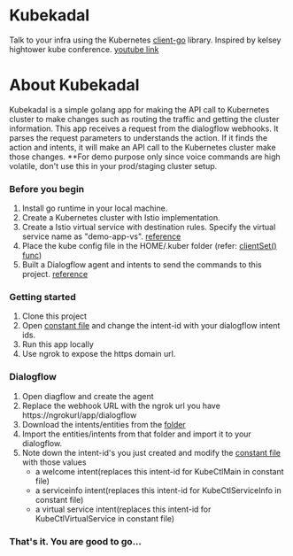 # Kubekadal

Talk to your infra using the Kubernetes [client-go](https://godoc.org/k8s.io/client-go/kubernetes) library. Inspired by kelsey hightower kube conference. [youtube link](https://youtu.be/6BYq6hNhceI?list=PL5IOR_b5llySpyG_2CE7dojO0ZVc2f5Ix&t=816)<br/> 

# About Kubekadal
Kubekadal is a simple golang app for making the API call to Kubernetes cluster to make changes such as routing the traffic and getting the cluster information. This app receives a request from the dialogflow webhooks. It parses the request parameters to understands the action. If it finds the action and intents, it will make an API call to the Kubernetes cluster make those changes. 
**For demo purpose only since voice commands are high volatile, don't use this in your prod/staging cluster setup.

### Before you begin
1) Install go runtime in your local machine. 
2) Create a Kubernetes cluster with Istio implementation.
3) Create a Istio virtual service with destination rules. Specify the virtual service name as "demo-app-vs". [reference](https://blog.webischia.com/2018/10/21/using-traffic-shifting-on-istio-to-make-blue-green-deployments-on-kubernetes/)
4) Place the kube config file in the HOME/.kuber folder (refer: [clientSet() func](/kubekadal/pkg/kubeclient.go))
5) Built a Dialogflow agent and intents to send the commands to this project. [reference](https://dialogflow.cloud.google.com)

### Getting started
1) Clone this project
2) Open [constant file](/kubekadal/app/utils/constant.go) and change the intent-id with your dialogflow intent ids.
3) Run this app locally
4) Use ngrok to expose the https domain url.

### Dialogflow
1) Open diagflow and create the agent
2) Replace the webhook URL with the ngrok url you have https://ngrokurl/app/dialogflow
3) Download the intents/entities from the [folder](/kubekadal/dialogflow/objects)
4) Import the entities/intents from that folder and import it to your dialogflow.
5) Note down the intent-id's you just created and modify the [constant file](/kubekadal/app/utils/constant.go) with those values
   - a welcome intent(replaces this intent-id for KubeCtlMain in constant file)<br/>
   - a serviceinfo intent(replaces this intent-id for KubeCtlServiceInfo in constant file)<br/>
   - a virtual service intent(replaces this intent-id for KubeCtlVirtualService in constant file)<br/>

### That's it. You are good to go...





